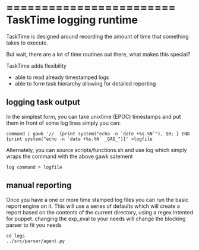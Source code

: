 ========================
TaskTime logging runtime
========================

TaskTime is designed around recording the amount of time that something takes
to execute.

But wait, there are a lot of time routines out there, what makes this special?

TaskTime adds flexibility
* able to read already timestamped logs
* able to form task hierarchy allowing for detailed reporting

logging task output
-------------------

In the simplest form, you can take unixtime (EPOC) timestamps and put them
in front of some log lines simply you can:

    command | gawk '//  {print system("echo -n `date +%s.%N`"), $0; } END {print system("echo -n `date +%s.%N` _GAS_")}' >logfile

Alternately, you can source scripts/functions.sh and use log which simply wraps the command with the above gawk satement

    log command > logfile


manual reporting
----------------

Once you have a one or more time stamped log files you can run the basic report engine on it. This will use a series of defaults which will create a report based on the contents of the current directory, using a regex intented for puppet. changing the exp_eval to your needs will change the blocking parser to fit you needs

    cd logs
    ../src/parser/agent.py
